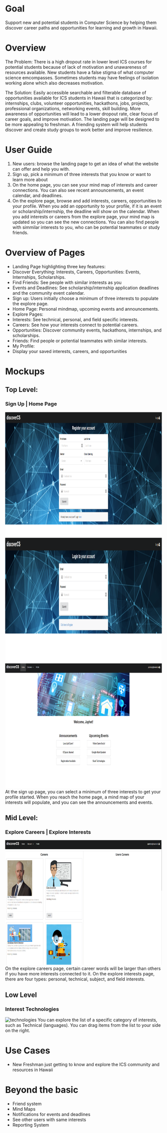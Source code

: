 # Goal
Support new and potential students in Computer Science by helping them discover career paths and opportunities for learning and growth in Hawaii. 


# Overview
The Problem:
There is a high dropout rate in lower level ICS courses for potential students because of lack of motivation and unawareness of resources available. New students have a false stigma of what computer science emcompasses. Sometimes students may have feelings of isolation working alone which also decreases motivation.

The Solution:
Easily accessible searchable and filterable database of opportunities available for ICS students in Hawaii that is categorized by: internships, clubs, volunteer opportunities, hackathons, jobs, projects, professional organizations, networking events, skill building. More awareness of opportunities will lead to a lower dropout rate, clear focus of career goals, and improve motivation. The landing page will be designed to be more appealing to freshman. A friending system will help students discover and create study groups to work better and improve resilience. 


# User Guide
1. New users: browse the landing page to get an idea of what the website can offer and help you with. 
2. Sign up, pick a minimum of three interests that you know or want to learn more about
3. On the home page, you can see your mind map of interests and career connections.
   You can also see recent announcements, an event calendar, and deadlines.  
4. On the explore page, browse and add interests, careers, opportunities to your profile.
   When you add an opportunity to your profile, if it is an event or scholarship/internship, the deadline will show on the calendar. 
   When you add interests or careers from the explore page, your mind map is updated so you can see the new connections. 
   You can also find people with simmilar interests to you, who can be potential teammates or study friends.
 
 
# Overview of Pages
- Landing Page highlighting three key features:
 - Discover Everything: Interests, Careers, Opportunities: Events, Internships, Scholarships.
 - Find Friends: See people with similar interests as you
 - Events and Deadlines: See scholarship/internship application deadlines and the community event calendar.
- Sign up: Users initially choose a minimum of three interests to populate the explore page.
- Home Page: Personal mindmap, upcoming events and announcements.
- Explore Pages:
 - Interests: See technical, personal, and field specific interests. 
 - Careers: See how your interests connect to potential careers.
 - Opportunities: Discover community events, hackathons, internships, and scholarships.
 - Friends: Find people or potential teammates with similar interests.
- My Profile:
 - Display your saved interests, careers, and opportunities

# Mockups
## Top Level:
### Sign Up | Home Page
<img height="400px" src="docs/SignUpPage.PNG"> <img height="400px" src="docs/SignInPage.PNG">  <img height="400px" src="docs/HomePage.PNG">
At the sign up page, you can select a minimum of three interests to get your profile started.
When you reach the home page, a mind map of your interests will populate, and you can see the announcements and events. 

## Mid Level:
### Explore Careers | Explore Interests
<img height="400px" src="docs/DiscoverCareers.PNG">
On the explore careers page, certain career words will be larger than others if you have more interests connected to it. 
On the explore interests page, there are four types: personal, technical, subject, and field interests.

## Low Level
### Interest Technologies
![technologies](docs/DiscoverTechnologies.PNG")
You can explore the list of a specific category of interests, such as Technical (languages). You can drag items from the list to your side on the right. 

# Use Cases
- New Freshman just getting to know and explore the ICS community and resources in Hawaii

# Beyond the basic
- Friend system
- Mind Maps
- Notifications for events and deadlines
- See other users with same interests
- Reporting System
